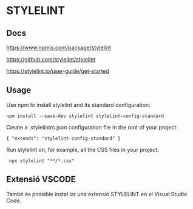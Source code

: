 # STYLELINT

## Docs

https://www.npmjs.com/package/stylelint

https://github.com/stylelint/stylelint

https://stylelint.io/user-guide/get-started

## Usage

Use npm to install stylelint and its standard configuration:

`npm install --save-dev stylelint stylelint-config-standard`

Create a .stylelintrc.json configuration file in the root of your project:

`{
  "extends": "stylelint-config-standard"
}
`

Run stylelint on, for example, all the CSS files in your project:

`
npx stylelint "**/*.css"`

## Extensió VSCODE

També és possible instal·lar una extensió STYLELINT en el Visual Studio Code.